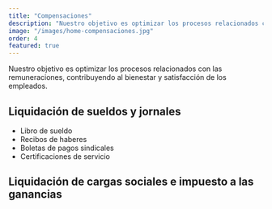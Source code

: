 ```yaml
---
title: "Compensaciones"
description: "Nuestro objetivo es optimizar los procesos relacionados con las remuneraciones, contribuyendo al bienestar y satisfacción de los empleados."
image: "/images/home-compensaciones.jpg"
order: 4
featured: true
---
```


Nuestro objetivo es optimizar los procesos relacionados con las remuneraciones, contribuyendo al bienestar y satisfacción de los empleados.

## Liquidación de sueldos y jornales

- Libro de sueldo
- Recibos de haberes  
- Boletas de pagos sindicales
- Certificaciones de servicio

## Liquidación de cargas sociales e impuesto a las ganancias
